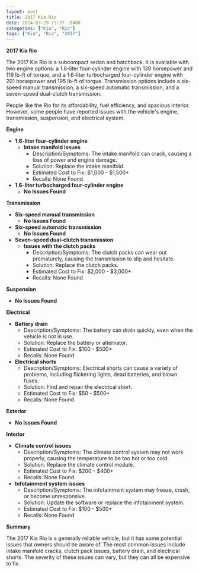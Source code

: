 ```yaml
---
layout: post
title: 2017 Kia Rio
date: 2024-03-29 23:37 -0400
categories: ["Kia", "Rio"]
tags: ["Kia", "Rio", "2017"]
---
```

**2017 Kia Rio**

The 2017 Kia Rio is a subcompact sedan and hatchback. It is available with two engine options: a 1.6-liter four-cylinder engine with 130 horsepower and 119 lb-ft of torque, and a 1.6-liter turbocharged four-cylinder engine with 201 horsepower and 195 lb-ft of torque. Transmission options include a six-speed manual transmission, a six-speed automatic transmission, and a seven-speed dual-clutch transmission.

People like the Rio for its affordability, fuel efficiency, and spacious interior. However, some people have reported issues with the vehicle's engine, transmission, suspension, and electrical system.

**Engine**

* **1.6-liter four-cylinder engine**
    * **Intake manifold issues**
        * Description/Symptoms: The intake manifold can crack, causing a loss of power and engine damage.
        * Solution: Replace the intake manifold.
        * Estimated Cost to Fix: $1,000 - $1,500+
        * Recalls: None Found
* **1.6-liter turbocharged four-cylinder engine**
    * **No Issues Found**

**Transmission**

* **Six-speed manual transmission**
    * **No Issues Found**
* **Six-speed automatic transmission**
    * **No Issues Found**
* **Seven-speed dual-clutch transmission**
    * **Issues with the clutch packs**
        * Description/Symptoms: The clutch packs can wear out prematurely, causing the transmission to slip and hesitate.
        * Solution: Replace the clutch packs.
        * Estimated Cost to Fix: $2,000 - $3,000+
        * Recalls: None Found

**Suspension**

* **No Issues Found**

**Electrical**

* **Battery drain**
    * Description/Symptoms: The battery can drain quickly, even when the vehicle is not in use.
    * Solution: Replace the battery or alternator.
    * Estimated Cost to Fix: $100 - $500+
    * Recalls: None Found
* **Electrical shorts**
    * Description/Symptoms: Electrical shorts can cause a variety of problems, including flickering lights, dead batteries, and blown fuses.
    * Solution: Find and repair the electrical short.
    * Estimated Cost to Fix: $50 - $500+
    * Recalls: None Found

**Exterior**

* **No Issues Found**

**Interior**

* **Climate control issues**
    * Description/Symptoms: The climate control system may not work properly, causing the temperature to be too hot or too cold.
    * Solution: Replace the climate control module.
    * Estimated Cost to Fix: $200 - $400+
    * Recalls: None Found
* **Infotainment system issues**
    * Description/Symptoms: The infotainment system may freeze, crash, or become unresponsive.
    * Solution: Update the software or replace the infotainment system.
    * Estimated Cost to Fix: $100 - $500+
    * Recalls: None Found

**Summary**

The 2017 Kia Rio is a generally reliable vehicle, but it has some potential issues that owners should be aware of. The most common issues include intake manifold cracks, clutch pack issues, battery drain, and electrical shorts. The severity of these issues can vary, but they can all be expensive to fix.
